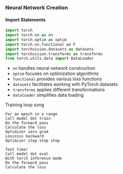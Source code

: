 ### Neural Network Creation

#### Import Statements
```python
import torch
import torch.nn as nn
import torch.optim as optim
import torch.nn.functional as F 
import torchvision.datasets as datasets
import torchvision.transforms as transforms
from torch.utils.data import DataLoader
```
- `nn` handles neural network construction  
- `optim` focuses on optimization algorithms  
- `functional` provides various loss functions  
- `datasets` facilitates working with PyTorch datasets  
- `transforms` applies different transformations  
- `dataloader` simplifies data loading


Training loop song
```
For an epoch in a range
Call model dot train
Do the forward pass
Calculate the loss
Optimizer zero grad
Lossssss backward
Optimizer step step step

Test time!
Call model dot eval
With torch inference mode
Do the forward pass
Calculate the loss
```